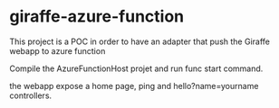 # giraffe-azure-function

This project is a POC in order to have an adapter that push the Giraffe webapp to azure function

Compile the AzureFunctionHost projet and run func start command.

the webapp expose a home page, ping and hello?name=yourname controllers.